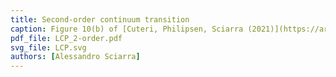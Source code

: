 ```yaml
---
title: Second-order continuum transition
caption: Figure 10(b) of [Cuteri, Philipsen, Sciarra (2021)](https://arxiv.org/pdf/2107.12739.pdf).
pdf_file: LCP_2-order.pdf
svg_file: LCP.svg
authors: [Alessandro Sciarra]
---
```

